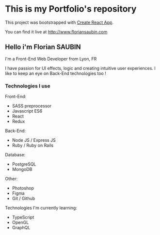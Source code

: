 # This is my Portfolio's repository

This project was bootstrapped with [Create React App](https://github.com/facebook/create-react-app).

You can find it live at http://www.floriansaubin.com

## Hello i'm Florian SAUBIN

I'm a Front-End Web Developer from Lyon, FR

I have passion for UI effects, logic and creating intuitive user experiences.
I like to keep an eye on Back-End technologies too !

### Technologies I use

Front-End:

  - SASS preprocessor
  - Javascript ES6
  - React
  - Redux
 
Back-End:

  - Node JS / Express JS
  - Ruby / Ruby on Rails

Database:

  - PostgreSQL
  - MongoDB

Other:

  - Photoshop
  - Figma
  - Git / Github

Technologies I'm currently learning:

  - TypeScript
  - OpenGL
  - GraphQL
